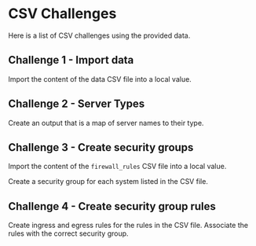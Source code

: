 # CSV Challenges

Here is a list of CSV challenges using the provided data.

## Challenge 1 - Import data

Import the content of the data CSV file into a local value.

## Challenge 2 - Server Types

Create an output that is a map of server names to their type.

## Challenge 3 - Create security groups

Import the content of the `firewall_rules` CSV file into a local value.

Create a security group for each system listed in the CSV file.

## Challenge 4 - Create security group rules

Create ingress and egress rules for the rules in the CSV file. Associate the rules with the correct security group.
